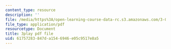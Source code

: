 ```yaml
---
content_type: resource
description: ''
file: /media/https%3A/open-learning-course-data-rc.s3.amazonaws.com/3-054-cellular-solids-structure-properties-and-applications-spring-2015/61757283847da1546946e05c9517e8a5_rjYk_5_oe6U.pdf
file_type: application/pdf
resourcetype: Document
title: 3play pdf file
uid: 61757283-847d-a154-6946-e05c9517e8a5
---
```

